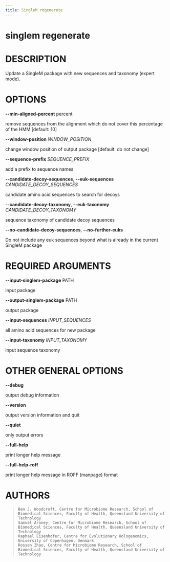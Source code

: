 ```yaml
---
title: SingleM regenerate
---
```

# singlem regenerate

# DESCRIPTION

Update a SingleM package with new sequences and taxonomy (expert mode).

# OPTIONS

**\--min-aligned-percent** percent

  remove sequences from the alignment which do not cover this
    percentage of the HMM [default: 10]

**\--window-position** *WINDOW_POSITION*

  change window position of output package [default: do not change]

**\--sequence-prefix** *SEQUENCE_PREFIX*

  add a prefix to sequence names

**\--candidate-decoy-sequences**, **\--euk-sequences** *CANDIDATE_DECOY_SEQUENCES*

  candidate amino acid sequences to search for decoys

**\--candidate-decoy-taxonomy**, **\--euk-taxonomy** *CANDIDATE_DECOY_TAXONOMY*

  sequence taxonomy of candidate decoy sequences

**\--no-candidate-decoy-sequences**, **\--no-further-euks**

  Do not include any euk sequences beyond what is already in the
    current SingleM package

# REQUIRED ARGUMENTS

**\--input-singlem-package** PATH

  input package

**\--output-singlem-package** PATH

  output package

**\--input-sequences** *INPUT_SEQUENCES*

  all amino acid sequences for new package

**\--input-taxonomy** *INPUT_TAXONOMY*

  input sequence taxonomy

# OTHER GENERAL OPTIONS

**\--debug**

  output debug information

**\--version**

  output version information and quit

**\--quiet**

  only output errors

**\--full-help**

  print longer help message

**\--full-help-roff**

  print longer help message in ROFF (manpage) format

# AUTHORS

>     Ben J. Woodcroft, Centre for Microbiome Research, School of Biomedical Sciences, Faculty of Health, Queensland University of Technology
>     Samuel Aroney, Centre for Microbiome Research, School of Biomedical Sciences, Faculty of Health, Queensland University of Technology
>     Raphael Eisenhofer, Centre for Evolutionary Hologenomics, University of Copenhagen, Denmark
>     Rossen Zhao, Centre for Microbiome Research, School of Biomedical Sciences, Faculty of Health, Queensland University of Technology
